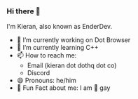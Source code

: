 ### Hi there 👋

I'm Kieran, also known as EnderDev.

- 🔭 I’m currently working on Dot Browser
- 🌱 I’m currently learning C++
- 📫 How to reach me:
   * Email (kieran dot dothq dot co)
   * Discord
- 😄 Pronouns: he/him
-  Fun Fact about me: I am  gay
